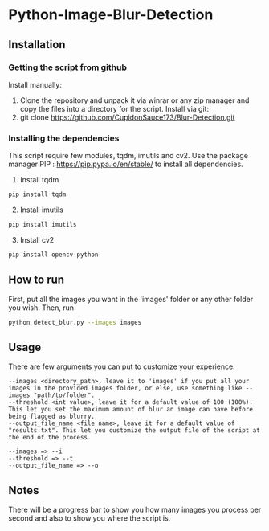 # Python-Image-Blur-Detection

## Installation

### Getting the script from github
Install manually: 
1. Clone the repository and unpack it via winrar or any zip manager and copy the files into a directory for the script.
Install via git:
1. git clone https://github.com/CupidonSauce173/Blur-Detection.git

### Installing the dependencies
This script require few modules, tqdm, imutils and cv2. Use the package manager PIP : https://pip.pypa.io/en/stable/ to install all dependencies.
1. Install tqdm
```bash
pip install tqdm
```
2. Install imutils
```bash
pip install imutils
```
3. Install cv2
```bash
pip install opencv-python
```

## How to run

First, put all the images you want in the 'images' folder or any other folder you wish. Then, run 
```bash
python detect_blur.py --images images
```
## Usage
There are few arguments you can put to customize your experience.
```
--images <directory_path>, leave it to 'images' if you put all your images in the provided images folder, or else, use something like --images "path/to/folder".
--threshold <int value>, leave it for a default value of 100 (100%). This let you set the maximum amount of blur an image can have before being flagged as blurry.
--output_file_name <file name>, leave it for a default value of "results.txt". This let you customize the output file of the script at the end of the process.

--images => --i
--threshold => --t
--output_file_name => --o
```

## Notes
There will be a progress bar to show you how many images you process per second and also to show you where the script is.




